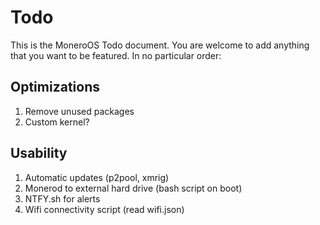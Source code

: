 # Todo

This is the MoneroOS Todo document. You are welcome to add anything that you want to be featured. In no particular order:

## Optimizations
1. Remove unused packages
2. Custom kernel?

## Usability
1. Automatic updates (p2pool, xmrig)
2. Monerod to external hard drive (bash script on boot)
3. NTFY.sh for alerts
4. Wifi connectivity script (read wifi.json)

